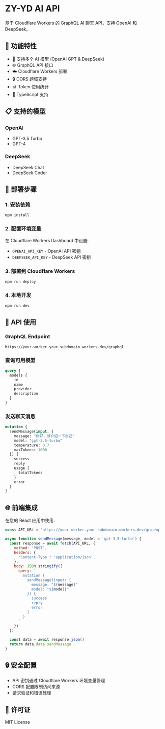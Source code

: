 # ZY-YD AI API

基于 Cloudflare Workers 的 GraphQL AI 聊天 API，支持 OpenAI 和 DeepSeek。

## 🚀 功能特性

- 🤖 支持多个 AI 模型 (OpenAI GPT & DeepSeek)
- 🌐 GraphQL API 接口
- ☁️ Cloudflare Workers 部署
- 🔒 CORS 跨域支持
- 📊 Token 使用统计
- 🎯 TypeScript 支持

## 📋 支持的模型

### OpenAI
- GPT-3.5 Turbo
- GPT-4

### DeepSeek
- DeepSeek Chat
- DeepSeek Coder

## 🔧 部署步骤

### 1. 安装依赖
```bash
npm install
```

### 2. 配置环境变量
在 Cloudflare Workers Dashboard 中设置:
- `OPENAI_API_KEY` - OpenAI API 密钥
- `DEEPSEEK_API_KEY` - DeepSeek API 密钥

### 3. 部署到 Cloudflare Workers
```bash
npm run deploy
```

### 4. 本地开发
```bash
npm run dev
```

## 📖 API 使用

### GraphQL Endpoint
```
https://your-worker.your-subdomain.workers.dev/graphql
```

### 查询可用模型
```graphql
query {
  models {
    id
    name
    provider
    description
  }
}
```

### 发送聊天消息
```graphql
mutation {
  sendMessage(input: {
    message: "你好，请介绍一下自己"
    model: "gpt-3.5-turbo"
    temperature: 0.7
    maxTokens: 1000
  }) {
    success
    reply
    usage {
      totalTokens
    }
    error
  }
}
```

## 🌐 前端集成

在您的 React 应用中使用:

```javascript
const API_URL = 'https://your-worker.your-subdomain.workers.dev/graphql'

async function sendMessage(message, model = 'gpt-3.5-turbo') {
  const response = await fetch(API_URL, {
    method: 'POST',
    headers: {
      'Content-Type': 'application/json',
    },
    body: JSON.stringify({
      query: `
        mutation {
          sendMessage(input: {
            message: "${message}"
            model: "${model}"
          }) {
            success
            reply
            error
          }
        }
      `
    })
  })
  
  const data = await response.json()
  return data.data.sendMessage
}
```

## 🔒 安全配置

- API 密钥通过 Cloudflare Workers 环境变量管理
- CORS 配置限制访问来源
- 请求验证和错误处理

## 📝 许可证

MIT License